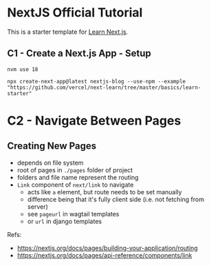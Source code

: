 # NextJS Official Tutorial
This is a starter template for [Learn Next.js](https://nextjs.org/learn).

## C1 - Create a Next.js App - Setup


    nvm use 18
    
    npx create-next-app@latest nextjs-blog --use-npm --example "https://github.com/vercel/next-learn/tree/master/basics/learn-starter"

# C2 - Navigate Between Pages

## Creating New Pages

 - depends on file system
 - root of pages in `./pages` folder of project
 - folders and file name represent the routing
 - `Link` component of `next/link` to navigate 
   - acts like `a` element, but route needs to be set manually
   - difference being that it's fully client side (i.e. not fetching from server)
   - see `pageurl` in wagtail templates
   - or `url` in django templates


Refs: 
 - https://nextjs.org/docs/pages/building-your-application/routing
 - https://nextjs.org/docs/pages/api-reference/components/link
